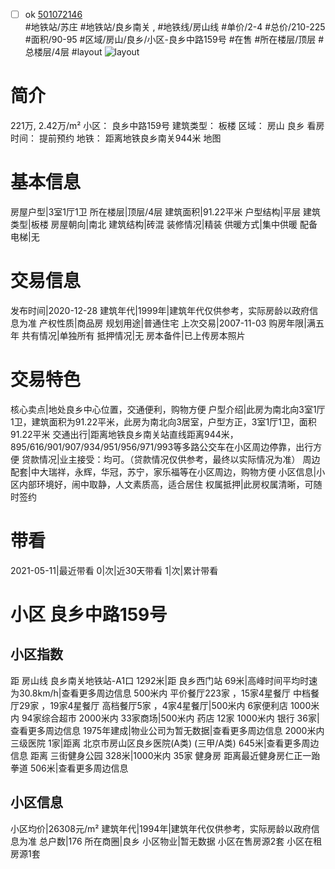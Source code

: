 - [ ] ok [501072146](https://bj.5i5j.com/ershoufang/501072146.html)  
 #地铁站/苏庄 #地铁站/良乡南关 ,  #地铁线/房山线
#单价/2-4 #总价/210-225 #面积/90-95   #区域/房山/良乡/小区-良乡中路159号 #在售 #所在楼层/顶层 #总楼层/4层 #layout 
![layout](http://image2a.5i5j.com/scm/HOUSE_CUSTOMER/8f5c62ab269a4c58a68b1ed35e01aeec.jpg_P5.jpg) 
# 简介 
 221万,  2.42万/m² 
小区： 良乡中路159号
建筑类型： 板楼
区域： 房山 良乡
看房时间： 提前预约
地铁： 距离地铁良乡南关944米 地图
# 基本信息 
 房屋户型|3室1厅1卫
所在楼层|顶层/4层
建筑面积|91.22平米
户型结构|平层
建筑类型|板楼
房屋朝向|南北
建筑结构|砖混
装修情况|精装
供暖方式|集中供暖
配备电梯|无
# 交易信息 
 发布时间|2020-12-28
建筑年代|1999年|建筑年代仅供参考，实际房龄以政府信息为准
产权性质|商品房
规划用途|普通住宅
上次交易|2007-11-03
购房年限|满五年
共有情况|单独所有
抵押情况|无
房本备件|已上传房本照片
# 交易特色 
 核心卖点|地处良乡中心位置，交通便利，购物方便
户型介绍|此房为南北向3室1厅1卫，建筑面积为91.22平米，此房为南北向3居室，户型方正，3室1厅1卫，面积91.22平米
交通出行|距离地铁良乡南关站直线距离944米，895/616/901/907/934/951/956/971/993等多路公交车在小区周边停靠，出行方便
贷款情况|业主接受：均可。（贷款情况仅供参考，最终以实际情况为准）
周边配套|中大瑞祥，永辉，华冠，苏宁，家乐福等在小区周边，购物方便
小区信息|小区内部环境好，闹中取静，人文素质高，适合居住
权属抵押|此房权属清晰，可随时签约
# 带看 
 2021-05-11|最近带看	 0|次|近30天带看	 1|次|累计带看
# 小区 良乡中路159号
## 小区指数 
 距 房山线 良乡南关地铁站-A1口 1292米|距 良乡西门站 69米|高峰时间平均时速为30.8km/h|查看更多周边信息
500米内 平价餐厅223家 ，15家4星餐厅
中档餐厅29家 ，19家4星餐厅
高档餐厅5家 ，4家4星餐厅|500米内 6家便利店
1000米内 94家综合超市
2000米内 33家商场|500米内 药店 12家
1000米内 银行 36家|查看更多周边信息
1975年建成|物业公司为暂无数据|查看更多周边信息
2000米内 三级医院 1家|距离 北京市房山区良乡医院(A类) (三甲/A类) 645米|查看更多周边信息
距离 三街健身公园 328米|1000米内 35家 健身房
距离最近健身房仁正一跆拳道 506米|查看更多周边信息
## 小区信息 
 小区均价|26308元/m²
建筑年代|1994年|建筑年代仅供参考，实际房龄以政府信息为准
总户数|176
所在商圈|良乡
小区物业|暂无数据
小区在售房源2套
小区在租房源1套

